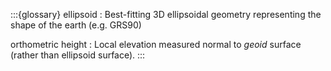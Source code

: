 :::{glossary}
ellipsoid
: Best-fitting 3D ellipsoidal geometry representing the shape of the earth (e.g. GRS90)

orthometric height
: Local elevation measured normal to *geoid* surface (rather than ellipsoid surface).
:::
